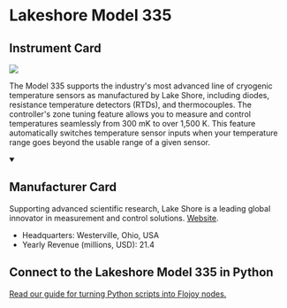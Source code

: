 
# Lakeshore Model 335

## Instrument Card

<img src="https://v5.airtableusercontent.com/v1/19/19/1691539200000/aEyeLkGkQEj1BKViLjygiA/lLng7_DTFxZRzB6-MYdlFkOJazQ5kXTIW4ZhB9FLij0Js5s2QChF43lm9mSzi6sgKHEudya0LKBpEz69xPVQdg/G3qYW1vX38cFDzj5e8WciNNoS1lcVpb46iEhTjrZVwA"/>
<p>The Model 335 supports the industry's most advanced line of cryogenic temperature sensors as manufactured by Lake Shore, including diodes, resistance temperature detectors (RTDs), and thermocouples. The controller's zone tuning feature allows you to measure and control temperatures seamlessly from 300 mK to over 1,500 K. This feature automatically switches temperature sensor inputs when your temperature range goes beyond the usable range of a given sensor.</p>

<details open>
<summary><h2>Manufacturer Card</h2></summary>

Supporting advanced scientific research, Lake Shore is a leading global innovator in measurement and control solutions. <a href="https://www.lakeshore.com/home">Website</a>.

<ul>
  <li>Headquarters: Westerville, Ohio, USA</li>
  <li>Yearly Revenue (millions, USD): 21.4</li>
</ul>
</details>

## Connect to the Lakeshore Model 335 in Python

[Read our guide for turning Python scripts into Flojoy nodes.](https://docs.flojoy.ai/custom-nodes/creating-custom-node/)



